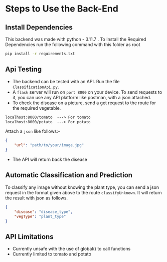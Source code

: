 # Steps to Use the Back-End

## Install Dependencies
This backend was made with python - 3.11.7 . To Install the Required Dependencies run the following command with this folder as root
```bash
pip install -r requirements.txt
```

## Api Testing
- The backend can be tested with an API. Run the file `ClassificationApi.py`. <br>
- A `flask` server will run on `port 8000` on your device. To send requests to it, you can use any API platform like postman, with a json attached. <br>
- To check the disease on a picture, send a get request to the route for the required vegetable.

```txt
localhost:8000/tomato  ---> For tomato
localhost:8000/potato  ---> For potato
```
Attach a `json` like follows:-

```json
{
    "url": "path/to/your/image.jpg"
}
```

- The API will return back the disease

## Automatic Classification and Prediction
To classify any image without knowing the plant type, you can send a json request in the format given above to the route `classifyUnknown`. It will return the result with json as follows.

```json
{
    "disease": "disease_type",
    "vegType": "plant_type"
}
```

## API Limitations
- Currently unsafe with the use of global() to call functions
- Currently limited to tomato and potato

 